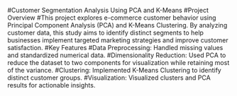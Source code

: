 #Customer Segmentation Analysis Using PCA and K-Means
#Project Overview
#This project explores e-commerce customer behavior using Principal Component Analysis (PCA) and K-Means Clustering.
By analyzing customer data, this study aims to identify distinct segments to help businesses implement targeted marketing strategies and improve customer satisfaction.
#Key Features
#Data Preprocessing: Handled missing values and standardized numerical data.
#Dimensionality Reduction: Used PCA to reduce the dataset to two components for visualization while retaining most of the variance.
#Clustering: Implemented K-Means Clustering to identify distinct customer groups.
#Visualization: Visualized clusters and PCA results for actionable insights.

